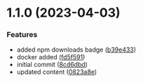 # 1.1.0 (2023-04-03)


### Features

* added npm downloads badge ([b39e433](https://github.com/manthanank/learn-mongodb/commit/b39e433d9b3acce867dce588762d259069268229))
* docker added ([fd5f591](https://github.com/manthanank/learn-mongodb/commit/fd5f591728dc8dc7cf2154b28b857f90559295fc))
* initial commit ([8cd6dbd](https://github.com/manthanank/learn-mongodb/commit/8cd6dbd4f1da809b0fff32bc7a43f4fb0fa8426a))
* updated content ([0823a8e](https://github.com/manthanank/learn-mongodb/commit/0823a8e120d887cf95c033e3dfe3c377139e049d))



